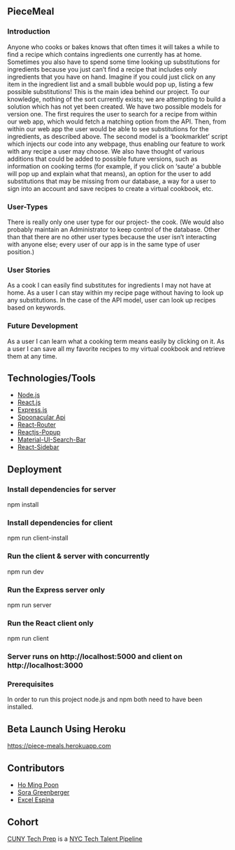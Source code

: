 ## PieceMeal

### Introduction
Anyone who cooks or bakes knows that often times it will takes a while to find a recipe which contains ingredients one currently has at home. Sometimes you also have to spend some time looking up substitutions for ingredients because you just can’t find a recipe that includes only ingredients that you have on hand. Imagine if you could just click on any item in the ingredient list and a small bubble would pop up, listing a few possible substitutions! This is the main idea behind our project. To our knowledge, nothing of the sort currently exists; we are attempting to build a solution which has not yet been created. We have two possible models for version one. The first requires the user to search for a recipe from within our web app, which would fetch a matching option from the API. Then, from within our web app the user would be able to see substitutions for the ingredients, as described above. The second model is a ‘bookmarklet’ script which injects our code into any webpage, thus enabling our feature to work with any recipe a user may choose. We also have thought of various additions that could be added to possible future versions, such as information on cooking terms (for example, if you click on ‘saute’ a bubble will pop up and explain what that means), an option for the user to add substitutions that may be missing from our database, a way for a user to sign into an account and save recipes to create a virtual cookbook, etc. 
 
### User-Types 
There is really only one user type for our project- the cook. (We would also probably maintain an Administrator to keep control of the database. Other than that there are no other user types because the user isn’t interacting with anyone else; every user of our app is in the same type of user position.) 
 
### User Stories 
As a cook I can easily find substitutes for ingredients I may not have at home. As a user I can stay within my recipe page without having to look up any substitutions. In the case of the API model, user can look up recipes based on keywords. 

### Future Development 
As a user I can learn what a cooking term means easily by clicking on it. As a user I can save all my favorite recipes to my virtual cookbook and retrieve them at any time. 

## Technologies/Tools
* [Node.js](https://nodejs.org/en/)
* [React.js](https://reactjs.org/)
* [Express.js](https://expressjs.com/)
* [Spoonacular Api](https://spoonacular.com/food-api)
* [React-Router](https://reacttraining.com/react-router/core/guides/philosophy)
* [Reactjs-Popup](https://react-popup.elazizi.com/)
* [Material-UI-Search-Bar](https://www.npmjs.com/package/material-ui-search-bar)
* [React-Sidebar](https://www.npmjs.com/package/react-sidebar)

## Deployment

### Install dependencies for server
npm install

### Install dependencies for client
npm run client-install

### Run the client & server with concurrently
npm run dev

### Run the Express server only
npm run server

### Run the React client only
npm run client

### Server runs on http://localhost:5000 and client on http://localhost:3000

### Prerequisites
In order to run this project node.js and npm both need to have been installed.

## Beta Launch Using Heroku
https://piece-meals.herokuapp.com

## Contributors
* [Ho Ming Poon](https://github.com/ShinValor)
* [Sora Greenberger](https://github.com/SoraDavis)
* [Excel Espina](https://github.com/ExcelE)

## Cohort
[CUNY Tech Prep](http://cunytechprep.nyc/) is a [NYC Tech Talent Pipeline](http://www.techtalentpipeline.nyc/)
